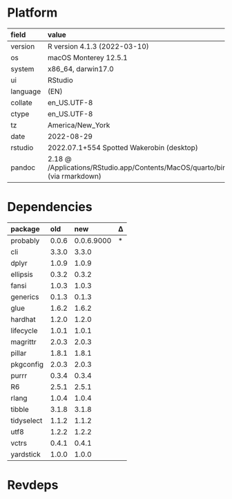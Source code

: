 # Platform

|field    |value                                                                             |
|:--------|:---------------------------------------------------------------------------------|
|version  |R version 4.1.3 (2022-03-10)                                                      |
|os       |macOS Monterey 12.5.1                                                             |
|system   |x86_64, darwin17.0                                                                |
|ui       |RStudio                                                                           |
|language |(EN)                                                                              |
|collate  |en_US.UTF-8                                                                       |
|ctype    |en_US.UTF-8                                                                       |
|tz       |America/New_York                                                                  |
|date     |2022-08-29                                                                        |
|rstudio  |2022.07.1+554 Spotted Wakerobin (desktop)                                         |
|pandoc   |2.18 @ /Applications/RStudio.app/Contents/MacOS/quarto/bin/tools/ (via rmarkdown) |

# Dependencies

|package    |old   |new        |Δ  |
|:----------|:-----|:----------|:--|
|probably   |0.0.6 |0.0.6.9000 |*  |
|cli        |3.3.0 |3.3.0      |   |
|dplyr      |1.0.9 |1.0.9      |   |
|ellipsis   |0.3.2 |0.3.2      |   |
|fansi      |1.0.3 |1.0.3      |   |
|generics   |0.1.3 |0.1.3      |   |
|glue       |1.6.2 |1.6.2      |   |
|hardhat    |1.2.0 |1.2.0      |   |
|lifecycle  |1.0.1 |1.0.1      |   |
|magrittr   |2.0.3 |2.0.3      |   |
|pillar     |1.8.1 |1.8.1      |   |
|pkgconfig  |2.0.3 |2.0.3      |   |
|purrr      |0.3.4 |0.3.4      |   |
|R6         |2.5.1 |2.5.1      |   |
|rlang      |1.0.4 |1.0.4      |   |
|tibble     |3.1.8 |3.1.8      |   |
|tidyselect |1.1.2 |1.1.2      |   |
|utf8       |1.2.2 |1.2.2      |   |
|vctrs      |0.4.1 |0.4.1      |   |
|yardstick  |1.0.0 |1.0.0      |   |

# Revdeps

